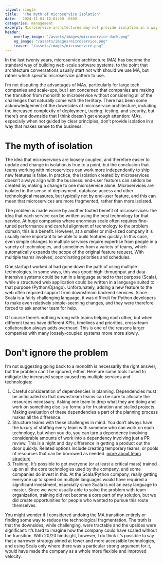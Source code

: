 ```yaml
---
layout: single
title:  "The myth of microservice isolation"
date:   2024-11-01 12:01:00 -0400
categories: management
excerpt: Microservice architectures may not provide isolation in a way that makes sense to the business.
header:
    overlay_image: "/assets/images/microservice-dark.png"
    og_image: "/assets/images/microservice.png"
    teaser: "/assets/images/microservice.png"
---
```


In the last twenty years, microservice architecture (MA) has become the standard way of building web-scale software systems, to the point that architecture conversations usually start not with should we use MA, but rather which specific microservice pattern to use.

I’m not disputing the advantages of MAs, particularly for large tech companies and scale-ups, but I am concerned that companies are making the transition from monolith to microservice without considering all of the challenges that naturally come with the territory. There has been some acknowledgement of the downsides of microservice architecture, including the increased complexity of deployment, tracing, testing, and security, but there’s one downside that I think doesn’t get enough attention: MAs, especially when not guided by clear principles, don’t provide isolation in a way that makes sense to the business.

# The myth of isolation

The idea that microservices are loosely coupled, and therefore easier to update and change in isolation is true to a point, but the conclusion that teams working with microservices can work more independently to ship new features is false. In practice, the isolation created by microservices doesn’t always align with the business: end-user features can seldom be created by making a change to one microservice alone. Microservices are isolated in the sense of deployment, database access and other technological measures, but typically not by end-user feature, and this can mean that microservices are more fragmented, rather than more isolated.

The problem is made worse by another touted benefit of microservices: the idea that each service can be written using the best technology for that service. At huge companies where enormous scale often requires fine-tuned performance and careful alignment of technology to the problem domain, this is a benefit. However, at a smaller or mid-sized company it is usually more important to be able to build features quickly. In this case, even simple changes to multiple services require expertise from people in a variety of technologies, and sometimes from a variety of teams, which automatically expands the scope of the original feature request. With multiple teams involved, coordinating priorities and schedules.

One startup I worked at had gone down the path of using multiple technologies. In some ways, this was good: high-throughput and data-intensive systems could be run in a language suited to that purpose (Scala), while a structured web application could be written in a language suited to that purpose (Python/Django). Unfortunately, adding a new feature to the web often required support from downstream backend services. Since Scala is a fairly challenging language, it was difficult for Python developers to make even relatively simple-seeming changes, and they were therefore forced to ask another team for help.

Of course there’s nothing wrong with teams helping each other, but when different teams have different KPIs, timelines and priorities, cross-team collaboration always adds overhead. This is one of the reasons larger companies with many loosely-coupled systems move more slowly.

# Don't ignore the problem

I’m not suggesting going back to a monolith is necessarily the right answer, but the problem can’t be ignored, either. Here are some tools I used to mitigate the increased scope caused my multiple services and technologies:

1. Careful consideration of dependencies in planning. Dependencies must be anticipated so that downstream teams can be sure to allocate the resources necessary. Asking one team to drop what they are doing and work on something else is a formula for frustration and stalled projects. Making evaluation of these dependencies a part of the planning process makes all the difference.
2. Structure teams with these challenges in mind. You don’t always have the luxury of staffing every team with someone who can work on each technology, but when you do, you can turn a dependency involving considerable amounts of work into a dependency involving just a PR review. This is a night and day difference in getting a product out the door quickly. Related options include creating temporary teams, or pools of resources that can be borrowed as needed. [more about team structure](/management/2024/10/23/structuring-product-engineering-teams.html)
3. Training. It’s possible to get everyone (or at least a critical mass) trained up on all the core technologies used by the company, and some companies do invest in this. At the Scala/Python company, really getting everyone up to speed on multiple languages would have required a significant investment, especially since Scala is not an easy language to master. Since we were usually able to solve the problem with team organization, training did not become a core part of my solution, but we did create opportunities for people who wanted to pursue this route themselves.

You might wonder if I considered undoing the MA transition entirely or finding some way to reduce the technological fragmentation. The truth is that the downsides, while challenging, were tractable and the upsides were significant: it’s hard to imagine how the company could have scaled without the transition. With 20/20 hindsight, however, I do think it’s possible to say that a narrower strategy aimed at fewer and more accessible technologies, and using Scala only where there was a particular strong argument for it, would have made the company as a whole more flexible and improved velocity.